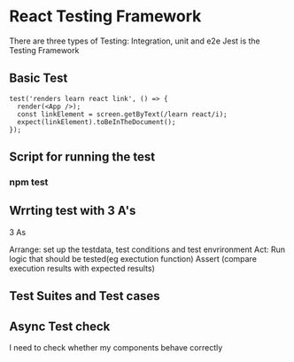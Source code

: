 # React Testing Framework

There are three types of Testing: Integration, unit and e2e
Jest is the Testing Framework

## Basic Test

```` 
test('renders learn react link', () => {
  render(<App />);
  const linkElement = screen.getByText(/learn react/i);
  expect(linkElement).toBeInTheDocument();
});
````
## Script for running the test
### npm test

## Wrrting test with 3 A's
3 As

Arrange: set up the testdata, test conditions and test envrironment
Act: Run logic that should be tested(eg exectution function)
Assert (compare execution results with expected results)


## Test Suites and Test cases

## Async Test check
I need to check whether my components behave correctly 







